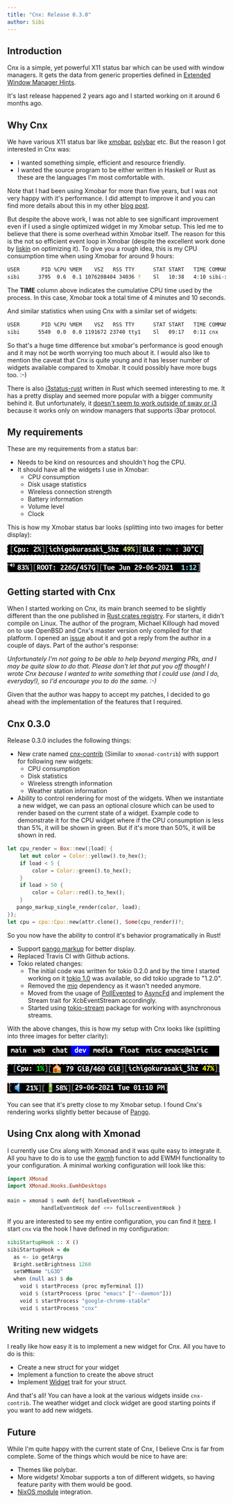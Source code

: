 ```yaml
---
title: "Cnx: Release 0.3.0"
author: Sibi
---
```


## Introduction

Cnx is a simple, yet powerful X11 status bar which can be used with
window managers. It gets the data from generic properties defined in
[Extended Window Manager
Hints](https://en.wikipedia.org/wiki/Extended_Window_Manager_Hints).

It's last release happened 2 years ago and I started working on it
around 6 months ago.

## Why Cnx

We have various X11 status bar like [xmobar](https://github.com/jaor/xmobar), [polybar](https://github.com/polybar/polybar) etc. But
the reason I got interested in Cnx was:

- I wanted something simple, efficient and resource friendly.
- I wanted the source program to be either written in Haskell or Rust
  as these are the languages I'm most comfortable with.

Note that I had been using Xmobar for more than five years, but I
was not very happy with it's performance. I did attempt to improve
it and you can find more details about this in my other [blog
post](https://psibi.in/posts/2020-06-16-xmobar-zurihac.html).

But despite the above work, I was not able to see significant
improvement even if I used a single optimized widget in my Xmobar
setup. This led me to believe that there is some overhead within
Xmobar itself. The reason for this is the not so efficient event
loop in Xmobar (despite the excellent work done by
[liskin](https://github.com/liskin) on optimizing it). To give you a
rough idea, this is my CPU consumption time when using Xmobar for
around 9 hours:

``` sh
USER       PID %CPU %MEM    VSZ   RSS TTY      STAT START   TIME COMMAND
sibi      3795  0.6  0.1 1076208404 34036 ?    Sl   10:38   4:10 sibi-xmobar
```

The **TIME** column above indicates the cumulative CPU time used by
the process. In this case, Xmobar took a total time of 4 minutes and
10 seconds.

And similar statistics when using Cnx with a similar set of widgets:

``` sh
USER       PID %CPU %MEM    VSZ   RSS TTY      STAT START   TIME COMMAND
sibi      5549  0.0  0.0 1191672 23740 tty1    Sl   09:17   0:11 cnx
```

So that's a huge time difference but xmobar's performance is good
enough and it may not be worth worrying too much about it. I would
also like to mention the caveat that Cnx is quite young and it has
lesser number of widgets available compared to Xmobar. It could
possibly have more bugs too. :-)

There is also [i3status-rust](https://github.com/greshake/i3status-rust/issues/514) written in Rust which seemed
interesting to me. It has a pretty display and seemed more popular
with a bigger community behind it. But unfortunately, it [doesn't seem
to work outside of sway or i3](https://github.com/greshake/i3status-rust/issues/514) because it works only on window
managers that supports i3bar protocol.

## My requirements

These are my requirements from a status bar:

- Needs to be kind on resources and shouldn't hog the CPU.
- It should have all the widgets I use in Xmobar:
  - CPU consumption
  - Disk usage statistics
  - Wireless connection strength
  - Battery information
  - Volume level
  - Clock

This is how my Xmobar status bar looks (splitting into two
images for better display):

![](../images/posts/xmobar_1.png)

![](../images/posts/xmobar_2.png)

## Getting started with Cnx

When I started working on Cnx, its main branch seemed to be slightly
different than the one published in [Rust crates registry](https://docs.rs/cnx/0.2.0/cnx/). For
starters, it didn't compile on Linux. The author of the program,
Michael Killough had moved on to use OpenBSD and Cnx's master version
only compiled for that platform. I opened an [issue](https://github.com/mjkillough/cnx/issues/33) about it and
got a reply from the author in a couple of days. Part of the author's
response:

<em>
Unfortunately I'm not going to be able to help beyond merging PRs,
and I may be quite slow to do that. Please don't let that put you
off though! I wrote Cnx because I wanted to write something that I
could use (and I do, everyday!), so I'd encourage you to do the
same. :-)
</em>

Given that the author was happy to accept my patches, I decided to go
ahead with the implementation of the features that I required.

## Cnx 0.3.0

Release 0.3.0 includes the following things:

- New crate named [cnx-contrib](https://crates.io/crates/cnx-contrib) (Similar to `xmonad-contrib`) with
  support for following new widgets:
  - CPU consumption
  - Disk statistics
  - Wireless strength information
  - Weather station information
- Ability to control rendering for most of the widgets. When we
  instantiate a new widget, we can pass an optional closure which can
  be used to render based on the current state of a widget. Example
  code to demonstrate it for the CPU widget where if the CPU
  consumption is less than 5%, it will be shown in green. But if it's
  more than 50%, it will be shown in red.

``` rust
let cpu_render = Box::new(|load| {
    let mut color = Color::yellow().to_hex();
    if load < 5 {
        color = Color::green().to_hex();
    }
    if load > 50 {
        color = Color::red().to_hex();
    }
   pango_markup_single_render(color, load);
});
let cpu = cpu::Cpu::new(attr.clone(), Some(cpu_render))?;
```

So you now have the ability to control it's behavior programatically
in Rust!

- Support [pango markup](https://developer.gimp.org/api/2.0/pango/PangoMarkupFormat.html) for better display.
- Replaced Travis CI with Github actions.
- Tokio related changes:
  - The initial code was written for tokio 0.2.0 and by the time I
  started working on it [tokio 1.0](https://tokio.rs/blog/2020-12-tokio-1-0) was available, so did tokio
  upgrade to "1.2.0".
  - Removed the [mio](https://github.com/tokio-rs/mio) dependency as it wasn't needed anymore.
  - Moved from the usage of [PollEvented](https://docs.rs/tokio/0.2.9/tokio/io/struct.PollEvented.html) to [AsyncFd](https://docs.rs/tokio/1.7.1/tokio/io/unix/struct.AsyncFd.html) and
  implement the Stream trait for XcbEventStream accordingly.
  - Started using [tokio-stream](https://crates.io/crates/tokio-stream) package for working with
    asynchronous streams.

With the above changes, this is how my setup with Cnx looks like
(splitting into three images for better clarity):

![](../images/posts/cnx_1.png)

![](../images/posts/cnx_2.png)

![](../images/posts/cnx_3.png)

You can see that it's pretty close to my Xmobar setup. I found Cnx's
rendering works slightly better because of [Pango](https://pango.gnome.org/).

## Using Cnx along with Xmonad

I currently use Cnx along with Xmonad and it was quite easy to
integrate it. All you have to do is to use the
[ewmh](https://hackage.haskell.org/package/xmonad-contrib-0.16/docs/XMonad-Hooks-EwmhDesktops.html#v:ewmh)
function to add EWMH functionality to your configuration. A minimal
working configuration will look like this:

``` haskell
import XMonad
import XMonad.Hooks.EwmhDesktops

main = xmonad $ ewmh def{ handleEventHook =
           handleEventHook def <+> fullscreenEventHook }
```

If you are interested to see my entire configuration, you can find it
[here](https://github.com/psibi/dotfiles/blob/514baf36e6eebfbc161bcdd2630cc67da744836d/xmonad/xmonad.hs#L1). I start `cnx` via the hook I have defined in my
configuration:

``` haskell
sibiStartupHook :: X ()
sibiStartupHook = do
  as <- io getArgs
  Bright.setBrightness 1260
  setWMName "LG3D"
  when (null as) $ do
    void $ startProcess (proc myTerminal [])
    void $ (startProcess (proc "emacs" ["--daemon"]))
    void $ startProcess "google-chrome-stable"
    void $ startProcess "cnx"
```

## Writing new widgets

I really like how easy it is to implement a new widget for Cnx. All
you have to do is this:

- Create a new struct for your widget
- Implement a function to create the above struct
- Implement [Widget](https://github.com/mjkillough/cnx/blob/1df493312d8d16c3d399e5c248f420cdd378724d/cnx/src/widgets/mod.rs#L35) trait for your struct.

And that's all! You can have a look at the various widgets inside
`cnx-contrib`. The weather widget and clock widget are good starting
points if you want to add new widgets.

## Future

While I'm quite happy with the current state of Cnx, I believe Cnx is
far from complete. Some of the things which would be nice to have are:

- Themes like polybar.
- More widgets! Xmobar supports a ton of different widgets, so having
  feature parity with them would be good.
- [NixOS module](https://nixos.wiki/wiki/Module) integration.
